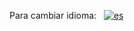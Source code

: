 Para cambiar idioma:&nbsp;&nbsp;
[![es](https://img.shields.io/badge/lang-es-yellow.svg)](/README.md) 